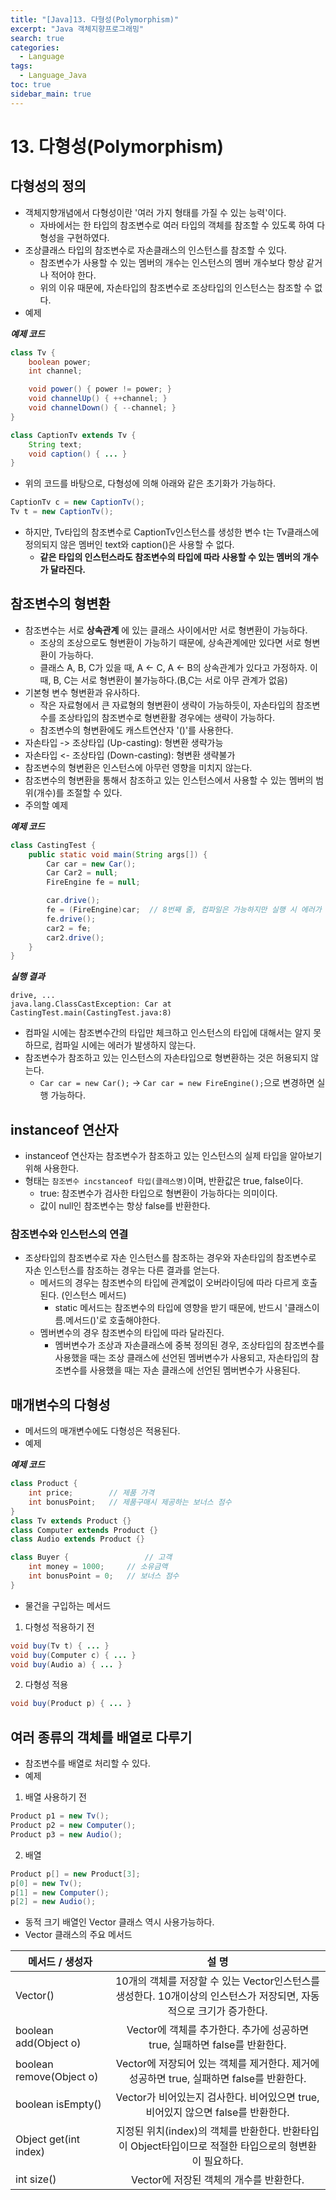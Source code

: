 ```yaml
---
title: "[Java]13. 다형성(Polymorphism)"
excerpt: "Java 객체지향프로그래밍"
search: true
categories:
  - Language
tags:
  - Language_Java
toc: true
sidebar_main: true
---
```


# 13. 다형성(Polymorphism)

## 다형성의 정의
- 객체지향개념에서 다형성이란 '여러 가지 형태를 가질 수 있는 능력'이다.
	- 자바에서는 한 타입의 참조변수로 여러 타입의 객체를 참조할 수 있도록 하여 다형성을 구현하였다.
- 조상클래스 타입의 참조변수로 자손클래스의 인스턴스를 참조할 수 있다.
	- 참조변수가 사용할 수 있는 멤버의 개수는 인스턴스의 멤버 개수보다 항상 같거나 적어야 한다.
	- 위의 이유 때문에, 자손타입의 참조변수로 조상타입의 인스턴스는 참조할 수 없다.
- 예제

___예제 코드___

```java
class Tv {
	boolean power;
	int channel;

	void power() { power != power; }
	void channelUp() { ++channel; }
	void channelDown() { --channel; }
}

class CaptionTv extends Tv {
	String text;
	void caption() { ... }
}
```

- 위의 코드를 바탕으로, 다형성에 의해 아래와 같은 초기화가 가능하다.

```java
CaptionTv c = new CaptionTv();
Tv t = new CaptionTv();
```

- 하지만, Tv타입의 참조변수로 CaptionTv인스턴스를 생성한 변수 t는 Tv클래스에 정의되지 않은 멤버인 text와 caption()은 사용할 수 없다.
	- **같은 타입의 인스턴스라도 참조변수의 타입에 따라 사용할 수 있는 멤버의 개수가 달라진다.**

## 참조변수의 형변환
- 참조변수는 서로 **상속관계** 에 있는 클래스 사이에서만 서로 형변환이 가능하다.
	- 조상의 조상으로도 형변환이 가능하기 때문에, 상속관계에만 있다면 서로 형변환이 가능하다.
	- 클래스 A, B, C가 있을 때, A <- C, A <- B의 상속관계가 있다고 가정하자. 이 때, B, C는 서로 형변환이 불가능하다.(B,C는 서로 아무 관계가 없음)
- 기본형 변수 형변환과 유사하다.
	- 작은 자료형에서 큰 자료형의 형변환이 생략이 가능하듯이, 자손타입의 참조변수를 조상타입의 참조변수로 형변환활 경우에는 생략이 가능하다.
	- 참조변수의 형변환에도 캐스트연산자 '()'를 사용한다.
- 자손타입 -> 조상타입 (Up-casting): 형변환 생략가능
- 자손타입 <- 조상타입 (Down-casting): 형변환 생략불가
- 참조변수의 형변환은 인스턴스에 아무런 영향을 미치지 않는다.
- 참조변수의 형변환을 통해서 참조하고 있는 인스턴스에서 사용할 수 있는 멤버의 범위(개수)를 조절할 수 있다.
- 주의할 예제

___예제 코드___

```java
class CastingTest {
	public static void main(String args[]) {
		Car car = new Car();
		Car Car2 = null;
		FireEngine fe = null;

		car.drive();
		fe = (FireEngine)car;  // 8번째 줄, 컴파일은 가능하지만 실행 시 에러가 발생한다.
		fe.drive();
		car2 = fe;
		car2.drive();
	}
}
```

___실행 결과___

```
drive, ...
java.lang.ClassCastException: Car at CastingTest.main(CastingTest.java:8)
```

- 컴파일 시에는 참조변수간의 타입만 체크하고 인스턴스의 타입에 대해서는 알지 못하므로, 컴파일 시에는 에러가 발생하지 않는다.
- 참조변수가 참조하고 있는 인스턴스의 자손타입으로 형변환하는 것은 허용되지 않는다.
	- ```Car car = new Car();``` -> ```Car car = new FireEngine();```으로 변경하면 실행 가능하다.

## instanceof 연산자
- instanceof 연산자는 참조변수가 참조하고 있는 인스턴스의 실제 타입을 알아보기 위해 사용한다.
- 형태는 ```참조변수 incstanceof 타입(클래스명)```이며, 반환값은 true, false이다.
	- true: 참조변수가 검사한 타입으로 형변환이 가능하다는 의미이다.
	- 값이 null인 참조변수는 항상 false를 반환한다.

### 참조변수와 인스턴스의 연결
- 조상타입의 참조변수로 자손 인스턴스를 참조하는 경우와 자손타입의 참조변수로 자손 인스턴스를 참조하는 경우는 다른 결과를 얻는다.
	- 메서드의 경우는 참조변수의 타입에 관계없이 오버라이딩에 따라 다르게 호출된다. (인스턴스 메서드)
		- static 메서드는 참조변수의 타입에 영향을 받기 때문에, 반드시 '클래스이름.메서드()'로 호출해야한다.
	- 멤버변수의 경우 참조변수의 타입에 따라 달라진다.
		- 멤버변수가 조상과 자손클래스에 중복 정의된 경우, 조상타입의 참조변수를 사용했을 때는 조상 클래스에 선언된 멤버변수가 사용되고, 자손타입의 참조변수를 사용했을 때는 자손 클래스에 선언된 멤버변수가 사용된다.

## 매개변수의 다형성
- 메서드의 매개변수에도 다형성은 적용된다.
- 예제

___예제 코드___

```java
class Product {
	int price;        // 제품 가격
	int bonusPoint;   // 제품구매시 제공하는 보너스 점수
}
class Tv extends Product {}
class Computer extends Product {}
class Audio extends Product {}

class Buyer {                 // 고객
	int money = 1000;     // 소유금액
	int bonusPoint = 0;   // 보너스 점수
}
```

- 물건을 구입하는 메서드
1. 다형성 적용하기 전

```java
void buy(Tv t) { ... }
void buy(Computer c) { ... }
void buy(Audio a) { ... }
```

2.  다형성 적용

```java
void buy(Product p) { ... }
```

## 여러 종류의 객체를 배열로 다루기
- 참조변수를 배열로 처리할 수 있다.
- 예제
1. 배열 사용하기 전

```java
Product p1 = new Tv();
Product p2 = new Computer();
Product p3 = new Audio();
```

2. 배열

```java
Product p[] = new Product[3];
p[0] = new Tv();
p[1] = new Computer();
p[2] = new Audio();
```

- 동적 크기 배열인 Vector 클래스 역시 사용가능하다.
- Vector 클래스의 주요 메서드

| 메서드 / 생성자          |                                                        설 명                                                        |
|--------------------------|:-------------------------------------------------------------------------------------------------------------------:|
| Vector()                 | 10개의 객체를 저장할 수 있는 Vector인스턴스를 생성한다. 10개이상의 인스턴스가 저장되면, 자동적으로 크기가 증가한다. |
| boolean add(Object o)    |                      Vector에 객체를 추가한다. 추가에 성공하면 true, 실패하면 false를 반환한다.                     |
| boolean remove(Object o) |               Vector에 저장되어 있는 객체를 제거한다. 제거에 성공하면 true, 실패하면 false를 반환한다.              |
| boolean isEmpty()        |                   Vector가 비어있는지 검사한다. 비어있으면 true, 비어있지 않으면 false를 반환한다.                  |
| Object get(int index)    |        지정된 위치(index)의 객체를 반환한다. 반환타입이 Object타입이므로 적절한 타입으로의 형변환이 필요하다.       |
| int size()               |                                       Vector에 저장된 객체의 개수를 반환한다.                                       |
